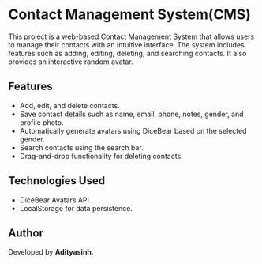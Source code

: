 # Contact Management System(CMS)

This project is a web-based Contact Management System that allows users to manage their contacts with an intuitive interface. The system includes features such as adding, editing, deleting, and searching contacts. It also provides an interactive random avatar.

## Features
- Add, edit, and delete contacts.
- Save contact details such as name, email, phone, notes, gender, and profile photo.
- Automatically generate avatars using DiceBear based on the selected gender.
- Search contacts using the search bar.
- Drag-and-drop functionality for deleting contacts.

## Technologies Used
- DiceBear Avatars API
- LocalStorage for data persistence.
## Author
Developed by **Adityasinh**.
